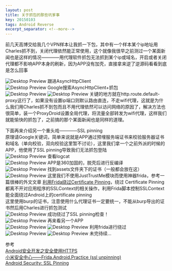 ```yaml
---
layout: post
title: 关于抓包的那些坑爹事
key: 20150103
tags: Android Reverse
excerpt_separator: <!--more-->
---
```

前几天高博交给我几个VPN样本让我抓一下包，其中有一个样本某个ip地址用Charles抓不到，关闭代理依然能正常使用，这个就像我很早之前测过一个某面新闻也是这样的情况————用代理软件抓包无法抓到某个ip或域名，开启或者关闭代理都不影响APP本身的刷新，因为APP没有加壳，直接拿来逆了逆源码看看到底是怎么回事
<!--more-->
![Desktop Preview](https://raw.githubusercontent.com/la0s/la0s.github.io/master/screenshots/20181014.1.png)
跟进AsyncHttpClient  
![Desktop Preview](https://raw.githubusercontent.com/la0s/la0s.github.io/master/screenshots/20181014.2.png)
Google搜索AsyncHttpClient+抓包  
![Desktop Preview](https://raw.githubusercontent.com/la0s/la0s.github.io/master/screenshots/20181014.32.png)
![Desktop Preview](https://raw.githubusercontent.com/la0s/la0s.github.io/master/screenshots/20181014.31.png)
关键的地方就在http.route.default-proxy这行了，如果没有设置ip端口则默认路由直连，不走wifi代理，这就是为什么我们用Charles抓不到包而且不用代理依然可以访问网络的原因了，解决方法也很简单，装一个ProxyDroid设置全局代理，将流量全部转发为wifi代理，这样我们就能愉快的抓包了，之前搞的那个某面新闻也是同样的道理。  

下面再来介绍另一个重头戏————SSL pinning  
原理请Google关键词，简单来说就是APP通过预埋服务端证书来校验服务器证书和域名（单向校验，双向校验这里暂不讨论），这里我们拿一个之前外派的时候的APP，他使用了SSL pinning导致我们无法抓包登陆  
![Desktop Preview](https://raw.githubusercontent.com/la0s/la0s.github.io/master/screenshots/20181014.8.png)
查看logcat  
![Desktop Preview](https://raw.githubusercontent.com/la0s/la0s.github.io/master/screenshots/20181014.9.png)
APP是360加固的，脱壳后进行反编译  
![Desktop Preview](https://raw.githubusercontent.com/la0s/la0s.github.io/master/screenshots/20181014.10.png)
找到assets文件夹下的证书（一般都会放在这）  
![Desktop Preview](https://raw.githubusercontent.com/la0s/la0s.github.io/master/screenshots/20181014.11.png)
这里我们不使用JustTrustMe模块而使用神器frida，参考一篇很棒的外文文章 [利用Frida绕过Certificate Pinning](https://bbs.pediy.com/thread-222427.htm/)，绕过 Certificate Pinning都离不开对应用程序的SSLContext的相关操作，利用Frida脚本控制SSLContext能全面绕过Android上的certificate pinning  
这里使用burp的证书，注意使用什么代理证书一定要统一，不能从burp导出的证书然后用Charles进行抓包测试  
![Desktop Preview](https://raw.githubusercontent.com/la0s/la0s.github.io/master/screenshots/20181014.12.png)
成功绕过了SSL pinning检查！  
![Desktop Preview](https://raw.githubusercontent.com/la0s/la0s.github.io/master/screenshots/20181014.13.png)
再来看另一个APP  
![Desktop Preview](https://raw.githubusercontent.com/la0s/la0s.github.io/master/screenshots/20181014.4.png)
![Desktop Preview](https://raw.githubusercontent.com/la0s/la0s.github.io/master/screenshots/20181014.5.png)
利用frida进行绕过
![Desktop Preview](https://raw.githubusercontent.com/la0s/la0s.github.io/master/screenshots/20181014.6.png)
![Desktop Preview](https://raw.githubusercontent.com/la0s/la0s.github.io/master/screenshots/20181014.7.png)
未完待续...  

参考  
[Android安全开发之安全使用HTTPS](https://yq.aliyun.com/articles/61299?comefrom=http://blogread.cn/news/)  
[小米安全中心——Frida.Android.Practice (ssl unpinning)](https://sec.xiaomi.com/article/43)  
[Android Security: SSL Pinning](https://medium.com/@appmattus/android-security-ssl-pinning-1db8acb6621e)
